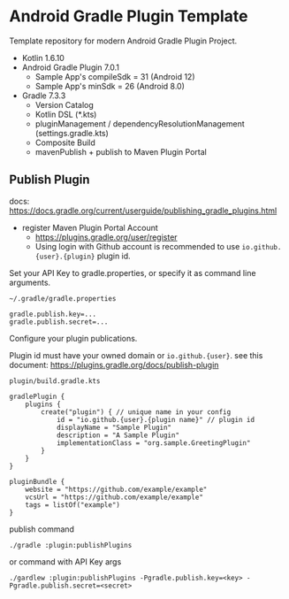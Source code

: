 # Android Gradle Plugin Template

Template repository for modern Android Gradle Plugin Project.

* Kotlin 1.6.10
* Android Gradle Plugin 7.0.1
  * Sample App's compileSdk = 31 (Android 12)
  * Sample App's minSdk = 26 (Android 8.0)
* Gradle 7.3.3
  * Version Catalog
  * Kotlin DSL (*.kts)
  * pluginManagement / dependencyResolutionManagement (settings.gradle.kts)
  * Composite Build
  * mavenPublish + publish to Maven Plugin Portal

## Publish Plugin

docs: https://docs.gradle.org/current/userguide/publishing_gradle_plugins.html

* register Maven Plugin Portal Account
  * https://plugins.gradle.org/user/register
  * Using login with Github account is recommended to use `io.github.{user}.{plugin}` plugin id.

Set your API Key to gradle.properties, or specify it as command line arguments.

`~/.gradle/gradle.properties`

```properties
gradle.publish.key=...
gradle.publish.secret=...
```

Configure your plugin publications.

Plugin id must have your owned domain or `io.github.{user}`. see this
document: https://plugins.gradle.org/docs/publish-plugin

`plugin/build.gradle.kts`

```
gradlePlugin {
    plugins {
        create("plugin") { // unique name in your config
            id = "io.github.{user}.{plugin name}" // plugin id
            displayName = "Sample Plugin"
            description = "A Sample Plugin"
            implementationClass = "org.sample.GreetingPlugin"
        }
    }
}

pluginBundle {
    website = "https://github.com/example/example"
    vcsUrl = "https://github.com/example/example"
    tags = listOf("example")
}
```

publish command

```shell
./gradle :plugin:publishPlugins
```

or command with API Key args

```shell
./gardlew :plugin:publishPlugins -Pgradle.publish.key=<key> -Pgradle.publish.secret=<secret>
```
